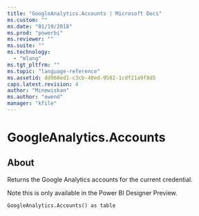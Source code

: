 ```yaml
---
title: "GoogleAnalytics.Accounts | Microsoft Docs"
ms.custom: ""
ms.date: "01/19/2018"
ms.prod: "powerbi"
ms.reviewer: ""
ms.suite: ""
ms.technology: 
  - "mlang"
ms.tgt_pltfrm: ""
ms.topic: "language-reference"
ms.assetid: dd960ed1-c3cb-40ed-9502-1cdf21a9f8d5
caps.latest.revision: 4
author: "Minewiskan"
ms.author: "owend"
manager: "kfile"
---
```

# GoogleAnalytics.Accounts

  
## About  
Returns the Google Analytics accounts for the current credential.  
  
Note this is only available in the Power BI Designer Preview.  
  
```  
GoogleAnalytics.Accounts() as table  
```  
